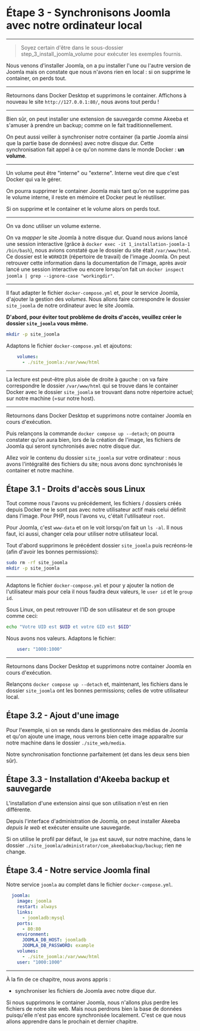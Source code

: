 # Étape 3 - Synchronisons Joomla avec notre ordinateur local

<!-- .slide: data-background="./images/background.jpg" data-background-size="cover" -->

----

> Soyez certain d'être dans le sous-dossier step_3_install_joomla_volume pour exécuter les exemples fournis.

Nous venons d'installer Joomla, on a pu installer l'une ou l'autre version de Joomla mais on constate que nous n'avons rien en local : si on supprime le container, on perds tout.

----

<!-- .slide: data-background="./images/kill_container.png" data-background-size="cover" -->

Retournons dans Docker Desktop et supprimons le container. Affichons à nouveau le site `http://127.0.0.1:80/`, nous avons tout perdu !

----

Bien sûr, on peut installer une extension de sauvegarde comme Akeeba et s'amuser à prendre un backup; comme on le fait traditionnellement.

On peut aussi veiller à synchroniser notre container (la partie Joomla ainsi que la partie base de données) avec notre disque dur. Cette synchronisation fait appel à ce qu'on nomme dans le monde Docker : **un volume**.

----

Un volume peut être "interne" ou "externe". Interne veut dire que c'est Docker qui va le gérer.

On pourra supprimer le container Joomla mais tant qu'on ne supprime pas le volume interne, il reste en mémoire et Docker peut le réutiliser.

Si on supprime et le container et le volume alors on perds tout.

----

On va donc utiliser un volume externe.

On va *mapper* le site Joomla à notre disque dur. Quand nous avions lancé une session interactive (grâce à `docker exec -it 1_installation-joomla-1 /bin/bash`), nous avions constaté que le dossier du site était `/var/www/html`. Ce dossier est le `WORKDIR` (répertoire de travail) de l'image Joomla. On peut retrouver cette information dans la documentation de l'image, après avoir lancé une session interactive ou encore lorsqu'on fait un `docker inspect joomla | grep --ignore-case "workingdir"`.

----

Il faut adapter le fichier `docker-compose.yml` et, pour le service Joomla, d'ajouter la gestion des *volumes*. Nous allons faire correspondre le dossier `site_joomla` de notre ordinateur avec le site Joomla.

**D'abord, pour éviter tout problème de droits d'accès, veuillez créer le dossier `site_joomla` vous même.**

```bash
mkdir -p site_joomla
```

Adaptons le fichier `docker-compose.yml` et ajoutons:

```yaml
    volumes:
      - ./site_joomla:/var/www/html
```

----

La lecture est peut-être plus aisée de droite à gauche : on va faire correspondre le dossier `/var/www/html` qui se trouve dans le container Docker avec le dossier `site_joomla` se trouvant dans notre répertoire actuel; sur notre machine (=sur notre host).

----

Retournons dans Docker Desktop et supprimons notre container Joomla en cours d'exécution.

Puis relançons la commande `docker compose up --detach`; on pourra constater qu'on aura bien, lors de la création de l'image, les fichiers de Joomla qui seront synchronisés avec notre disque dur.

Allez voir le contenu du dossier `site_joomla` sur votre ordinateur : nous avons l'intégralité des fichiers du site; nous avons donc synchronisés le container et notre machine.

## Étape 3.1 - Droits d'accès sous Linux

Tout comme nous l'avons vu précédement, les fichiers / dossiers créés depuis Docker ne le sont pas avec notre utilisateur actif mais celui définit dans l'image. Pour PHP, nous l'avons vu, c'était l'utilisateur `root`.

Pour Joomla, c'est `www-data` et on le voit lorsqu'on fait un `ls -al`. Il nous faut, ici aussi, changer cela pour utiliser notre utilisateur local.

Tout d'abord supprimons le précédent dossier `site_joomla` puis recréons-le (afin d'avoir les bonnes permissions):

```bash
sudo rm -rf site_joomla
mkdir -p site_joomla
```

----

Adaptons le fichier `docker-compose.yml` et pour y ajouter la notion de l'utilisateur mais pour cela il nous faudra deux valeurs, le `user id` et le `group id`.

Sous Linux, on peut retrouver l'ID de son utilisateur et de son groupe comme ceci:

```bash
echo "Votre UID est $UID et votre GID est $GID"
```

Nous avons nos valeurs. Adaptons le fichier:

```yaml
    user: "1000:1000"
```

----

Retournons dans Docker Desktop et supprimons notre container Joomla en cours d'exécution.

Relançons `docker compose up --detach` et, maintenant, les fichiers dans le dossier `site_joomla` ont les bonnes permissions; celles de votre utilisateur local.

## Étape 3.2 - Ajout d'une image

Pour l'exemple, si on se rends dans le gestionnaire des médias de Joomla et qu'on ajoute une image, nous verrons bien cette image apparaître sur notre machine dans le dossier `./site_web/media`.

Notre synchronisation fonctionne parfaitement (et dans les deux sens bien sûr).

## Étape 3.3 - Installation d'Akeeba backup et sauvegarde

L'installation d'une extension ainsi que son utilisation n'est en rien différente. 

Depuis l'interface d'administration de Joomla, on peut installer Akeeba *depuis le web* et exécuter ensuite une sauvegarde. 

Si on utilise le profil par défaut, le `jpa` est sauvé, sur notre machine, dans le dossier `./site_joomla/administrator/com_akeebabackup/backup`; rien ne change.


## Étape 3.4 - Notre service Joomla final

Notre service `joomla` au complet dans le fichier `docker-compose.yml`.

```yaml
  joomla:
    image: joomla
    restart: always
    links:
      - joomladb:mysql
    ports:
      - 80:80
    environment:
      JOOMLA_DB_HOST: joomladb
      JOOMLA_DB_PASSWORD: example
    volumes:
      - ./site_joomla:/var/www/html
    user: "1000:1000"
```

----

<!-- .slide: data-background="./images/we-have-learned.jpg" data-background-size="cover" -->

À la fin de ce chapitre, nous avons appris :

* synchroniser les fichiers de Joomla avec notre dique dur.

Si nous supprimons le container Joomla, nous n'allons plus perdre les fichiers de notre site web. Mais nous perdrons bien la base de données puisqu'elle n'est pas encore synchronisée localement. C'est ce que nous allons apprendre dans le prochain et dernier chapitre.

